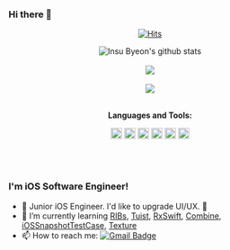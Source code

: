 ### Hi there 👋

<div align=center>

[![Hits](https://hits.seeyoufarm.com/api/count/incr/badge.svg?url=https%3A%2F%2Fgithub.com%2Fchorim)](https://hits.seeyoufarm.com) 

  <img src="https://github-readme-stats.vercel.app/api?username=chorim&show_icons=true&theme=radical&line_height=27" alt="Insu Byeon's github stats" />
  <br />
  <br />
  <img src="https://github-readme-stats.vercel.app/api/top-langs/?username=chorim&layout=compact&theme=dracula" />
  <br />
  <br />
  <img src="https://github-profile-trophy.vercel.app/?username=chorim&column=4&margin-w=15&margin-h=15&no-bg=true">
<br />
<br />

**Languages and Tools:**  

<code><img height="20" src="https://user-images.githubusercontent.com/11539551/116581543-665fd880-a94f-11eb-848a-d45b1235ae24.png"></code>
<code><img height="20" src="https://user-images.githubusercontent.com/11539551/116581367-39132a80-a94f-11eb-9518-c32125e1b26d.png"></code>
<code><img height="20" src="https://user-images.githubusercontent.com/11539551/116581638-7e375c80-a94f-11eb-9c61-59a3d52f65c3.png"></code>
<code><img height="20" src="https://user-images.githubusercontent.com/11539551/116581862-ba6abd00-a94f-11eb-9c28-2f1394ca799d.png"></code>
<code><img height="20" src="https://user-images.githubusercontent.com/11539551/116582095-f1d96980-a94f-11eb-850c-51baf97867ea.png"></code>
<code><img height="20" src="https://user-images.githubusercontent.com/11539551/116582169-0b7ab100-a950-11eb-84b1-9d2ceecf8e74.png"></code>


<br />
<br />

</div>

### I'm iOS Software Engineer! 
- 👀 Junior iOS Engineer. I'd like to upgrade UI/UX. 💪
- 🌱 I’m currently learning [RIBs](https://github.com/uber/RIBs), [Tuist](https://github.com/tuist/tuist), [RxSwift](https://github.com/ReactiveX/RxSwift), [Combine](https://developer.apple.com/documentation/combine), [iOSSnapshotTestCase](https://github.com/uber/ios-snapshot-test-case), [Texture](https://github.com/TextureGroup/Texture)
- 📫 How to reach me: [![Gmail Badge](https://img.shields.io/badge/Gmail-d14836?style=flat-square&logo=Gmail&logoColor=white&link=mailto:me@byeon.is)](mailto:me@byeon.is)
